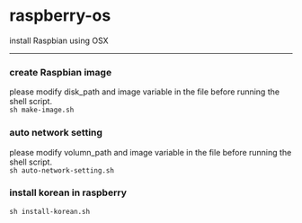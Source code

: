 # raspberry-os
install Raspbian using OSX

***

### create Raspbian image
please modify disk_path and image variable in the file before running the shell script.  
```sh make-image.sh```  



### auto network setting 
please modify volumn_path and image variable in the file before running the shell script.  
```sh auto-network-setting.sh```   

### install korean in raspberry
```sh install-korean.sh```
